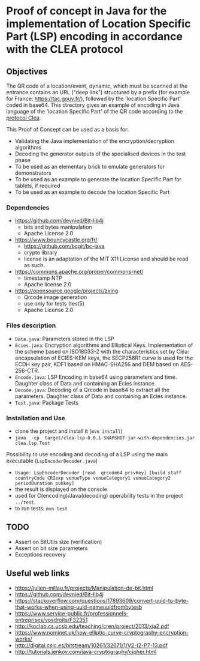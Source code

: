 # Proof of concept in Java for the implementation of Location Specific Part (LSP) encoding in accordance with the CLEA protocol

## Objectives

The QR code of a location/event, dynamic, which must be scanned at the entrance contains an URL ("deep link") structured by a prefix (for example for France: https://tac.gouv.fr/), followed by the 'location Specific Part' coded in base64. This directory gives an example of encoding in Java language of the 'location Specific Part' of the QR code according to the [protocol Cléa](https://hal.inria.fr/hal-03146022).

This Proof of Concept can be used as a basis for:

* Validating the Java implementation of the encryption/decryption algorithms
* Decoding the generator outputs of the specialised devices in the test phase
* To be used as an elementary brick to emulate generators for demonstrators
* To be used as an example to generate the location Specific Part for tablets, if required
* To be used as an example to decode the location Specific Part

### Dependencies

* https://github.com/devnied/Bit-lib4j
  * bits and bytes manipulation
  * Apache License 2.0
* https://www.bouncycastle.org/fr/
  * https://github.com/bcgit/bc-java
  * crypto library
  * license is an adaptation of the MIT X11 License and should be read as such.
* https://commons.apache.org/proper/commons-net/
  * timestamp NTP
  * Apache license 2.0
* https://opensource.google/projects/zxing
  * Qrcode image generation
  * use only for tests (test5)
  * Apache License 2.0
  
### Files description

* `Data.java`: Parameters stored in the LSP
* `Ecies.java`: Encryption algorithms and Elliptical Keys. Implementation of the scheme based on ISO18033-2 with the characteristics set by Cléa: encapsulation of ECIES-KEM keys, the SECP256R1 curve is used for the ECDH key pair, KDF1 based on HMAC-SHA256 and DEM based on AES-256-CTR.
* `Encode.java`: LSP Encoding in base64 using parameters and time. Daughter class of Data and containing an Ecies instance.
* `Decode.java`: Decoding of a Qrcode in base64 to extract all the parameters. Daughter class of Data and containing an Ecies instance.
* `Test.java`: Package Tests

### Installation and Use

* clone the project and install it (`mvn install`)
* `java  -cp  target/clea-lsp-0.0.1-SNAPSHOT-jar-with-dependencies.jar clea.lsp.Test`

Possibility to use encoding and decoding of a LSP using the main executable (`LspEncoderDecoder.java`)

* `Usage: LspEncoderDecoder [read  qrcode64 privKey] [build staff countryCode CRIexp venueType venueCategory1 venueCategory2 periodDuration pubkey]`
* the result is displayed on the console
* used for C(encoding)/Java(decoding) operability tests in the project `../test`.
* to run tests: `mvn test`

## TODO

* Assert on BitUtils size (verification)
* Assert on bit size parameters
* Exceptions recovery

## Useful web links

* https://julien-millau.fr/projects/Manipulation-de-bit.html
* https://github.com/devnied/Bit-lib4j
* https://stackoverflow.com/questions/17893609/convert-uuid-to-byte-that-works-when-using-uuid-nameuuidfrombytesb
* https://www.service-public.fr/professionnels-entreprises/vosdroits/F32351
* http://koclab.cs.ucsb.edu/teaching/cren/project/2013/xia2.pdf
* https://www.nominet.uk/how-elliptic-curve-cryptography-encryption-works/
* http://digital.csic.es/bitstream/10261/32671/1/V2-I2-P7-13.pdf
* http://tutorials.jenkov.com/java-cryptography/cipher.html
